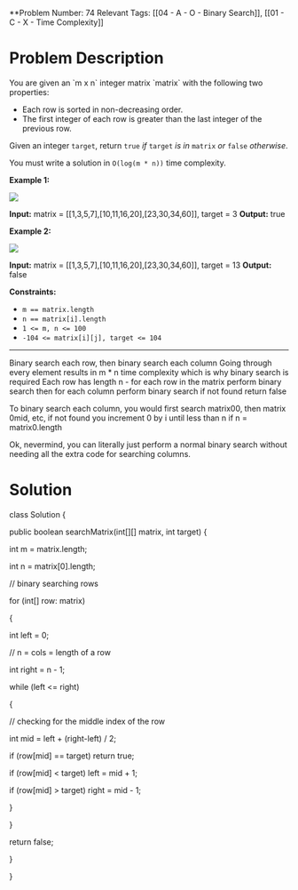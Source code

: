 
**Problem Number: 74
Relevant Tags: [[04 - A - O - Binary Search]], [[01 - C - X - Time Complexity]]
<h1> Problem Description </h1>
You are given an `m x n` integer matrix `matrix` with the following two properties:

- Each row is sorted in non-decreasing order.
- The first integer of each row is greater than the last integer of the previous row.

Given an integer `target`, return `true` _if_ `target` _is in_ `matrix` _or_ `false` _otherwise_.

You must write a solution in `O(log(m * n))` time complexity.

**Example 1:**

![](https://assets.leetcode.com/uploads/2020/10/05/mat.jpg)

**Input:** matrix = [[1,3,5,7],[10,11,16,20],[23,30,34,60]], target = 3
**Output:** true

**Example 2:**

![](https://assets.leetcode.com/uploads/2020/10/05/mat2.jpg)

**Input:** matrix = [[1,3,5,7],[10,11,16,20],[23,30,34,60]], target = 13
**Output:** false

**Constraints:**

- `m == matrix.length`
- `n == matrix[i].length`
- `1 <= m, n <= 100`
- `-104 <= matrix[i][j], target <= 104`

-----
Binary search each row, then binary search each column
Going through every element results in m * n time complexity which is why binary search is required
Each row has length n - for each row in the matrix perform binary search then for each column perform binary search if not found return false

To binary search each column, you would first search matrix00, then matrix 0mid, etc, if not found you increment 0 by i until less than n if n = matrix0.length

Ok, nevermind, you can literally just perform a normal binary search without needing all the extra code for searching columns. 
<h1> Solution </h1>
class Solution {

public boolean searchMatrix(int[][] matrix, int target) {

int m = matrix.length;

int n = matrix[0].length;

  

// binary searching rows

for (int[] row: matrix)

{

int left = 0;

// n = cols = length of a row

int right = n - 1;

  

while (left <= right)

{

// checking for the middle index of the row

int mid = left + (right-left) / 2;

  

if (row[mid] == target) return true;

if (row[mid] < target) left = mid + 1;

if (row[mid] > target) right = mid - 1;

}

}

  

return false;

}

}
